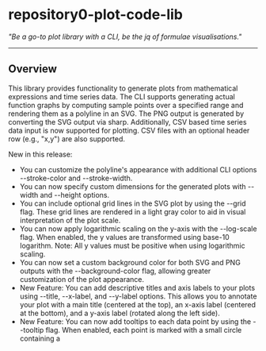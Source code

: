 # repository0-plot-code-lib

_"Be a go-to plot library with a CLI, be the jq of formulae visualisations."_

---

## Overview

This library provides functionality to generate plots from mathematical expressions and time series data. The CLI supports generating actual function graphs by computing sample points over a specified range and rendering them as a polyline in an SVG. The PNG output is generated by converting the SVG output via sharp. Additionally, CSV based time series data input is now supported for plotting. CSV files with an optional header row (e.g., "x,y") are also supported.

New in this release:
- You can customize the polyline's appearance with additional CLI options --stroke-color and --stroke-width.
- You can now specify custom dimensions for the generated plots with --width and --height options.
- You can include optional grid lines in the SVG plot by using the --grid flag. These grid lines are rendered in a light gray color to aid in visual interpretation of the plot scale.
- You can now apply logarithmic scaling on the y-axis with the --log-scale flag. When enabled, the y values are transformed using base-10 logarithm. Note: All y values must be positive when using logarithmic scaling.
- You can now set a custom background color for both SVG and PNG outputs with the --background-color flag, allowing greater customization of the plot appearance.
- New Feature: You can add descriptive titles and axis labels to your plots using --title, --x-label, and --y-label options. This allows you to annotate your plot with a main title (centered at the top), an x-axis label (centered at the bottom), and a y-axis label (rotated along the left side).
- New Feature: You can now add tooltips to each data point by using the --tooltip flag. When enabled, each point is marked with a small circle containing a <title> element that shows the (x, y) coordinates. Additionally, you can customize the tooltip text by using the new --tooltip-format option, where you can specify a template like "X: {x}, Y: {y}". The placeholders {x} and {y} will be replaced with the corresponding data values formatted to two decimal places.
- New Feature: You can now customize the dash pattern of the plotted polyline with the --dash-array option (e.g., "5,5") to create dashed or dotted line styles.
- CSV files with an optional header row (e.g., "x,y") are now supported, and the header is automatically ignored.

---

## Usage

You can run the CLI with the following options:

- --expression: A mathematical expression (e.g., "y=sin(x)").
- --range: A range specification for variables (e.g., "x=-10:10,y=-1:1").
- --csv: CSV-formatted time series data with two comma-separated values (x,y) per line. When this option is provided, the --expression and --range options are ignored. CSV files with an optional header row are supported.
- --file: The output filename for the generated plot. If the file has a .svg extension, an SVG plot with the rendered graph will be generated. If the file has a .png extension, the tool will generate a PNG plot by converting the SVG output.
- --stroke-color: (Optional) Custom stroke color for the plot's polyline. Defaults to blue for function plots and red for CSV plots.
- --stroke-width: (Optional) Custom stroke width for the plot's polyline. Defaults to 2.
- --width: (Optional) Custom width for the output SVG/PNG. Defaults to 300 if not provided.
- --height: (Optional) Custom height for the output SVG/PNG. Defaults to 150 if not provided.
- --grid: (Optional) Include grid lines in the SVG plot. When this flag is used, the plot will display light gray grid lines in the background, computed based on the provided range.
- --log-scale: (Optional) Apply logarithmic scaling on the y-axis. When this flag is used, y-values are transformed using base-10 logarithm. All y values must be positive; otherwise, an error is shown.
- --background-color: (Optional) Set a custom background color for the generated SVG/PNG output. Defaults to '#f0f0f0' if not specified.
- --title: (Optional) Sets a custom title for the plot. The title is displayed at the top center of the SVG.
- --x-label: (Optional) Sets a custom label for the x-axis. The label appears at the bottom center of the SVG.
- --y-label: (Optional) Sets a custom label for the y-axis. The label appears along the left side of the SVG, rotated for readability.
- --tooltip: (Optional) Add tooltips to each data point in the plot. When enabled, each point is marked with a small circle containing a <title> element that shows the (x, y) coordinates.
- --tooltip-format: (Optional) Customize the tooltip text format when --tooltip is enabled. Use a template string with placeholders {x} and {y} (e.g., "X: {x}, Y: {y}").
- --dash-array: (Optional) Custom dash pattern for the plotted polyline (e.g., "5,5") to create dashed or dotted line styles.

### Example using Expression (Default styling and dimensions):

To generate an SVG plot that renders a graph of the function with default styling and dimensions (and default background color):

    node src/lib/main.js --expression "y=sin(x)" --range "x=-10:10,y=-1:1" --file output.svg

To generate a PNG plot with default styling and dimensions:

    node src/lib/main.js --expression "y=sin(x)" --range "x=-10:10,y=-1:1" --file output.png

### Example using Expression with Custom Styling, Dimensions, Grid Lines, Logarithmic Scaling, Background Color, Labels, Tooltips, and Dash Pattern:

To generate an SVG plot with a custom stroke color, stroke width, width, height, grid lines, logarithmic scaling, custom background color, annotations (title and axis labels), tooltips with custom formatting, and a dashed line style (provided y values are positive):

    node src/lib/main.js --expression "y=x+10" --range "x=0:10,y=10:20" --file custom_output.svg --stroke-color green --stroke-width 5 --width 500 --height 400 --grid --log-scale --background-color "#ffdead" --title "My Plot Title" --x-label "Time (s)" --y-label "Value" --tooltip --tooltip-format "X: {x}, Y: {y}" --dash-array "5,5"

### Example using CSV (Default styling and dimensions):

To generate an SVG plot from CSV data with default styling and dimensions (header row optional):

    node src/lib/main.js --csv "0,0\n5,10\n10,5" --file csv_output.svg

To generate a PNG plot from CSV data with default styling and dimensions (header row optional):

    node src/lib/main.js --csv "0,0\n5,10\n10,5" --file csv_output.png

### Example using CSV with Custom Styling, Dimensions, Grid Lines, Logarithmic Scaling, Background Color, Labels, Tooltips, and Dash Pattern:

To generate an SVG plot from CSV data with custom styling, dimensions, grid lines, logarithmic scaling, custom background color, annotations (title and axis labels), tooltips with custom formatting, and a dashed line style (ensure all y values are positive):

    node src/lib/main.js --csv "0,1\n5,10\n10,100" --file custom_csv_output.svg --stroke-color purple --stroke-width 3 --width 600 --height 450 --grid --log-scale --background-color "#e0ffff" --title "CSV Plot Title" --x-label "X-Axis" --y-label "Y-Axis" --tooltip --tooltip-format "X: {x}; Y: {y}" --dash-array "2,2"

If the --file option is provided with a filename that does not end with .svg or .png, an error message will be displayed.

---

## License

MIT
